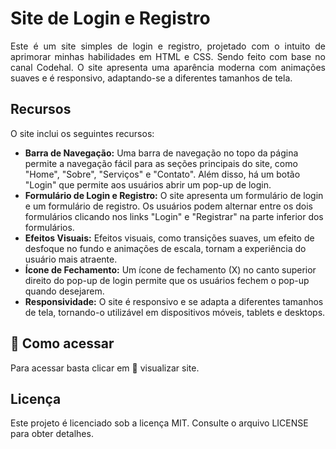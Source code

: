 # Site de Login e Registro
<p align="justify">Este é um site simples de login e registro, projetado com o intuito de aprimorar minhas habilidades em HTML e CSS. Sendo feito com base no canal <a style="text-decoration: none;" href="https://www.youtube.com/@codehal" target="_blank">Codehal</a>. O site apresenta uma aparência moderna com animações suaves e é responsivo, adaptando-se a diferentes tamanhos de tela.</p>

## Recursos
O site inclui os seguintes recursos:
- **Barra de Navegação:** Uma barra de navegação no topo da página permite a navegação fácil para as seções principais do site, como "Home", "Sobre", "Serviços" e "Contato". Além disso, há um botão "Login" que permite aos usuários abrir um pop-up de login.
- **Formulário de Login e Registro:** O site apresenta um formulário de login e um formulário de registro. Os usuários podem alternar entre os dois formulários clicando nos links "Login" e "Registrar" na parte inferior dos formulários.
-  **Efeitos Visuais:** Efeitos visuais, como transições suaves, um efeito de desfoque no fundo e animações de escala, tornam a experiência do usuário mais atraente.
- **Ícone de Fechamento:** Um ícone de fechamento (X) no canto superior direito do pop-up de login permite que os usuários fechem o pop-up quando desejarem.
- **Responsividade:** O site é responsivo e se adapta a diferentes tamanhos de tela, tornando-o utilizável em dispositivos móveis, tablets e desktops.

## 🚀 Como acessar
Para acessar basta clicar em <a style="text-decoration: none;" href="https://lucas-brasil-silva.github.io/Site_Login_Registro/" target="_blank">🔗 visualizar site</a>.

## Licença
Este projeto é licenciado sob a licença MIT. Consulte o arquivo <a style="text-decoration: none;" href="LICENSE">LICENSE</a> para obter detalhes.
